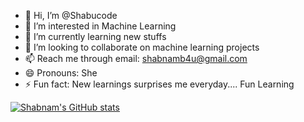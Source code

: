- 👋 Hi, I’m @Shabucode
- 👀 I’m interested in Machine Learning 
- 🌱 I’m currently learning new stuffs 
- 💞️ I’m looking to collaborate on machine learning projects
- 📫 Reach me through email: shabnamb4u@gmail.com
- 😄 Pronouns: She
- ⚡ Fun fact: New learnings surprises me everyday.... Fun Learning

<!---
Shabucode/Shabucode is a ✨ special ✨ repository because its `README.md` (this file) appears on your GitHub profile.
You can click the Preview link to take a look at your changes.
--->
[![Shabnam's GitHub stats](https://github-readme-stats.vercel.app/api?username=Shabucode)](https://github.com/Shabucode/github-readme-stats)

